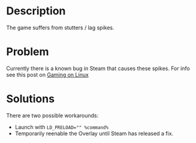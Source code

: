 # Description
The game suffers from stutters / lag spikes.
# Problem
Currently there is a known bug in Steam that causes these spikes.  For info see this post on [Gaming on Linux](https://www.gamingonlinux.com/2025/05/upcoming-steam-update-should-fix-lag-spikes-on-linux-when-the-steam-overlay-is-disabled/ "Gaming on Linux (https://www.gamingonlinux.com/2025/05/upcoming-steam-update-should-fix-lag-spikes-on-linux-when-the-steam-overlay-is-disabled/)")
# Solutions
There are two possible workarounds:
* Launch with `LD_PRELOAD="" %command%`
* Temporarily reenable the Overlay until Steam has released a fix.
